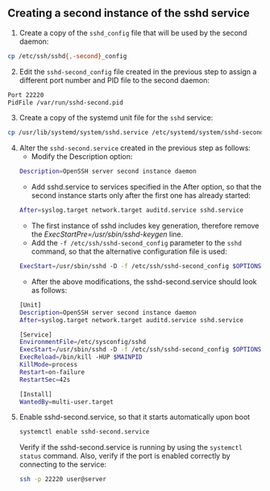 ## Creating a second instance of the sshd service
1. Create a copy of the `sshd_config` file that will be used by the second daemon:

```bash
cp /etc/ssh/sshd{,-second}_config
```
2. Edit the `sshd-second_config` file created in the previous step to assign a different port number and PID file to the second daemon:
```bash
Port 22220
PidFile /var/run/sshd-second.pid
```
3. Create a copy of the systemd unit file for the `sshd` service:
```bash
cp /usr/lib/systemd/system/sshd.service /etc/systemd/system/sshd-second.service
```
4. Alter the `sshd-second.service` created in the previous step as follows:
    * Modify the Description option:
    ```bash
    Description=OpenSSH server second instance daemon
    ```
    * Add sshd.service to services specified in the After option, so that the second instance starts only after the first one has already started:
    ```bash
    After=syslog.target network.target auditd.service sshd.service
    ```
    * The first instance of sshd includes key generation, therefore remove the _ExecStartPre=/usr/sbin/sshd-keygen_ line.
    * Add the `-f /etc/ssh/sshd-second_config` parameter to the `sshd` command, so that the alternative configuration file is used:
    ```bash
    ExecStart=/usr/sbin/sshd -D -f /etc/ssh/sshd-second_config $OPTIONS
    ```
    * After the above modifications, the sshd-second.service should look as follows:
    ```bash
    [Unit]
    Description=OpenSSH server second instance daemon
    After=syslog.target network.target auditd.service sshd.service

    [Service]
    EnvironmentFile=/etc/sysconfig/sshd
    ExecStart=/usr/sbin/sshd -D -f /etc/ssh/sshd-second_config $OPTIONS
    ExecReload=/bin/kill -HUP $MAINPID
    KillMode=process
    Restart=on-failure
    RestartSec=42s

    [Install]
    WantedBy=multi-user.target
    ```
5. Enable sshd-second.service, so that it starts automatically upon boot
    ```bash
    systemctl enable sshd-second.service
    ```
    Verify if the sshd-second.service is running by using the `systemctl status` command. Also, verify if the port is enabled correctly by connecting to the service:
    ```bash
    ssh -p 22220 user@server
    ```


